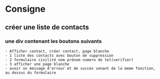 # Consigne
## créer une liste de contacts

### une div contenant les boutons suivants
    - Afficher contact, créer contact, page blanche
    - 1 liste des contacts avec bouton de suppression
    - 2 formulaire civilité nom prénom numero de tel(verifier)
    - 3 afficher une page blanche
    - avoir un message d'erreur et de succes venant de la meme fonction, au dessus du formulaire
